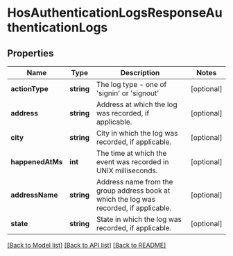 # HosAuthenticationLogsResponseAuthenticationLogs

## Properties
Name | Type | Description | Notes
------------ | ------------- | ------------- | -------------
**actionType** | **string** | The log type - one of &#39;signin&#39; or &#39;signout&#39; | [optional] 
**address** | **string** | Address at which the log was recorded, if applicable. | [optional] 
**city** | **string** | City in which the log was recorded, if applicable. | [optional] 
**happenedAtMs** | **int** | The time at which the event was recorded in UNIX milliseconds. | [optional] 
**addressName** | **string** | Address name from the group address book at which the log was recorded, if applicable. | [optional] 
**state** | **string** | State in which the log was recorded, if applicable. | [optional] 

[[Back to Model list]](../README.md#documentation-for-models) [[Back to API list]](../README.md#documentation-for-api-endpoints) [[Back to README]](../README.md)


